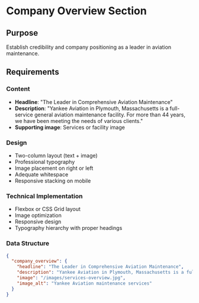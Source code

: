 # Company Overview Section

## Purpose
Establish credibility and company positioning as a leader in aviation maintenance.

## Requirements

### Content
- **Headline**: "The Leader in Comprehensive Aviation Maintenance"
- **Description**: "Yankee Aviation in Plymouth, Massachusetts is a full-service general aviation maintenance facility. For more than 44 years, we have been meeting the needs of various clients."
- **Supporting image**: Services or facility image

### Design
- Two-column layout (text + image)
- Professional typography
- Image placement on right or left
- Adequate whitespace
- Responsive stacking on mobile

### Technical Implementation
- Flexbox or CSS Grid layout
- Image optimization
- Responsive design
- Typography hierarchy with proper headings

### Data Structure
```json
{
  "company_overview": {
    "headline": "The Leader in Comprehensive Aviation Maintenance",
    "description": "Yankee Aviation in Plymouth, Massachusetts is a full-service general aviation maintenance facility. For more than 44 years, we have been meeting the needs of various clients.",
    "image": "/images/services-overview.jpg",
    "image_alt": "Yankee Aviation maintenance services"
  }
}
```